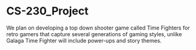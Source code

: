 # CS-230_Project
We plan on developing a top down shooter game called Time Fighters for retro gamers that capture several generations of gaming styles, unlike Galaga Time Fighter will include power-ups and story themes.
